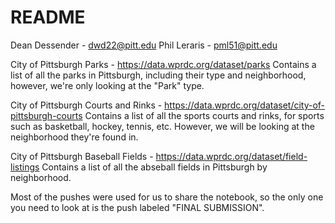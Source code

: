 # README
Dean Dessender - dwd22@pitt.edu
Phil Leraris - pml51@pitt.edu

City of Pittsburgh Parks - https://data.wprdc.org/dataset/parks
Contains a list of all the parks in Pittsburgh, including their type and neighborhood, however, we're only looking at the "Park" type.

City of Pittsburgh Courts and Rinks - https://data.wprdc.org/dataset/city-of-pittsburgh-courts
Contains a list of all the sports courts and rinks, for sports such as basketball, hockey, tennis, etc. However, we will be looking at the neighborhood they're found in.

City of Pittsburgh Baseball Fields - https://data.wprdc.org/dataset/field-listings
Contains a list of all the abseball fields in Pittsburgh by neighborhood.

Most of the pushes were used for us to share the notebook, so the only one you need to look at is the push labeled "FINAL SUBMISSION".
